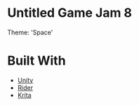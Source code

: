 # Untitled Game Jam 8
Theme: 'Space'

# Built With
* [Unity](https://unity.com/)
* [Rider](https://www.jetbrains.com/rider/)
* [Krita](https://krita.org/)
